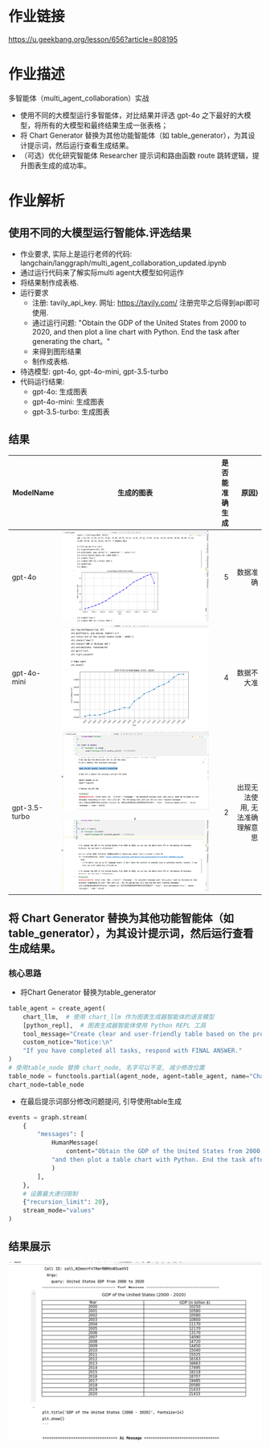 # 作业链接

https://u.geekbang.org/lesson/656?article=808195

# 作业描述

多智能体（multi_agent_collaboration）实战

- 使用不同的大模型运行多智能体，对比结果并评选 gpt-4o 之下最好的大模型，将所有的大模型和最终结果生成一张表格；
- 将 Chart Generator 替换为其他功能智能体（如 table_generator），为其设计提示词，然后运行查看生成结果。
- （可选）优化研究智能体 Researcher 提示词和路由函数 route 跳转逻辑，提升图表生成的成功率。

# 作业解析

## 使用不同的大模型运行智能体.评选结果

- 作业要求, 实际上是运行老师的代码: langchain/langgraph/multi_agent_collaboration_updated.ipynb
- 通过运行代码来了解实际multi agent大模型如何运作
- 将结果制作成表格.
- 运行要求
    - 注册: tavily_api_key. 网址: https://tavily.com/ 注册完毕之后得到api即可使用.
    - 通过运行问题: "Obtain the GDP of the United States from 2000 to 2020, and then plot a line chart with Python. End
      the task after generating the chart。"
    - 来得到图形结果
    - 制作成表格.
- 待选模型: gpt-4o, gpt-4o-mini, gpt-3.5-turbo
- 代码运行结果:
    - gpt-4o: 生成图表
    - gpt-4o-mini: 生成图表
    - gpt-3.5-turbo: 生成图表

## 结果

| ModelName     |                                                    生成的图表                                                    | 是否能准确生成 |              原因} 
|---------------|:-----------------------------------------------------------------------------------------------------------:|--------:|-----------------:|
| gpt-4o        |                                 ![gpt-4o](./images/homework_5_2_gpt4o.png)                                  |       5 |             数据准确 |
| gpt-4o-mini   |                               ![gpt-4o](./images/homework_5_2_gpt4omini.png)                                |       4 |            数据不大准 |
| gpt-3.5-turbo | ![gpt-3.5-turbo](./images/homework_5_2_gpt3.5-turbo.png), ![img.png](images/homework_5_2_gpt3.5-turbo2.png) |       2 | 出现无法使用, 无法准确理解意思 |


## 将 Chart Generator 替换为其他功能智能体（如 table_generator），为其设计提示词，然后运行查看生成结果。
### 核心思路
- 将Chart Generator 替换为table_generator
```python
table_agent = create_agent(
    chart_llm,  # 使用 chart_llm 作为图表生成器智能体的语言模型
    [python_repl],  # 图表生成器智能体使用 Python REPL 工具
    tool_message="Create clear and user-friendly table based on the provided data.",  # 系统消息，指导智能体如何生成图表
    custom_notice="Notice:\n"
    "If you have completed all tasks, respond with FINAL ANSWER."
)
# 使用table_node 替换 chart_node, 名字可以不变, 减少修改位置
table_node = functools.partial(agent_node, agent=table_agent, name="Chart_Generator")
chart_node=table_node
```

- 在最后提示词部分修改问题提问, 引导使用table生成
```python
events = graph.stream(
    {
        "messages": [
            HumanMessage(
                content="Obtain the GDP of the United States from 2000 to 2020, "
            "and then plot a table chart with Python. End the task after generating the chart。"
            )
        ],
    },
    # 设置最大递归限制
    {"recursion_limit": 20},
    stream_mode="values"
)
```

## 结果展示
![img.png](images/homework_5_2_table.png)